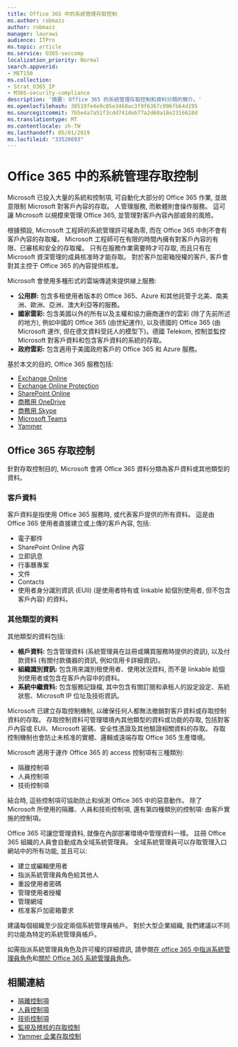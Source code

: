 ```yaml
---
title: Office 365 中的系統管理存取控制
ms.author: robmazz
author: robmazz
manager: laurawi
audience: ITPro
ms.topic: article
ms.service: O365-seccomp
localization_priority: Normal
search.appverid:
- MET150
ms.collection:
- Strat_O365_IP
- M365-security-compliance
description: '摘要: Office 365 的系統管理存取控制和資料分類的簡介。'
ms.openlocfilehash: 38519fe4e9c05e3468ac3f9f6367c096fb64d195
ms.sourcegitcommit: 7b5e4a7a51f3cdd741deb77a2d60a18e2316618d
ms.translationtype: MT
ms.contentlocale: zh-TW
ms.lasthandoff: 05/01/2019
ms.locfileid: "33520693"
---
```

# <a name="administrative-access-controls-in-office-365"></a>Office 365 中的系統管理存取控制 

Microsoft 已投入大量的系統和控制項, 可自動化大部分的 Office 365 作業, 並故意限制 Microsoft 對客戶內容的存取。 人管理服務, 而軟體則會操作服務。 這可讓 Microsoft 以規模來管理 Office 365, 並管理對客戶內容內部威脅的風險。

根據預設, Microsoft 工程師的系統管理許可權為零, 而在 Office 365 中則不會有客戶內容的存取權。 Microsoft 工程師可在有限的時間內擁有對客戶內容的有限、已審核和安全的存取權。 只有在服務作業需要時才可存取, 而且只有在 Microsoft 資深管理的成員核准時才能存取。 對於客戶加密箱授權的客戶, 客戶會對其主控于 Office 365 的內容提供核准。

Microsoft 會使用多種形式的雲端傳遞來提供線上服務:

- **公用群:** 包含多租使用者版本的 Office 365、Azure 和其他託管于北美、南美洲、歐洲、亞洲、澳大利亞等的服務。
- **國家雲彩:** 包含美國以外的所有以及主權和協力廠商運作的雲彩 (除了先前所述的地方), 例如中國的 Office 365 (由世紀運作), 以及德國的 Office 365 (由 Microsoft 運作, 但在德文資料受託人的模型下)。德國 Telekom, 控制並監控 Microsoft 對客戶資料和包含客戶資料的系統的存取。
- **政府雲彩:** 包含適用于美國政府客戶的 Office 365 和 Azure 服務。

基於本文的目的, Office 365 服務包括:

- [Exchange Online](https://docs.microsoft.com/Exchange/exchange-online)
- [Exchange Online Protection](https://docs.microsoft.com/Office365/SecurityCompliance/eop/exchange-online-protection-overview)
- [SharePoint Online](https://docs.microsoft.com/sharepoint/sharepoint-online)
- [商務用 OneDrive](https://docs.microsoft.com/OneDrive/onedrive)
- [商務用 Skype](https://docs.microsoft.com/SkypeForBusiness/skype-for-business-online)
- [Microsoft Teams](https://docs.microsoft.com/MicrosoftTeams/Teams-overview)
- [Yammer](https://docs.microsoft.com/yammer/yammer-landing-page)

## <a name="office-365-access-controls"></a>Office 365 存取控制

針對存取控制目的, Microsoft 會將 Office 365 資料分類為客戶資料或其他類型的資料。

### <a name="customer-data"></a>客戶資料

客戶資料是指使用 Office 365 服務時, 或代表客戶提供的所有資料。 這是由 Office 365 使用者直接建立或上傳的客戶內容, 包括:

- 電子郵件
- SharePoint Online 內容
- 立即訊息
- 行事曆專案
- 文件
- Contacts
- 使用者身分識別資訊 (EUII) (是使用者特有或 linkable 給個別使用者, 但不包含客戶內容) 的資料。

### <a name="other-types-of-data"></a>其他類型的資料

其他類型的資料包括:

- **帳戶資料:** 包含管理資料 (系統管理員在註冊或購買服務時提供的資訊), 以及付款資料 (有關付款儀器的資訊, 例如信用卡詳細資訊)。
- **組織識別資訊:** 包含用來識別租使用者、使用狀況資料, 而不是 linkable 給個別使用者或包含在客戶內容中的資料。
- **系統中繼資料:** 包含服務記錄檔, 其中包含有關訂閱和承租人的設定設定、系統狀態、Microsoft IP 位址及技術資訊。

Microsoft 已建立存取控制機制, 以確保任何人都無法撤銷對客戶資料或存取控制資料的存取。 存取控制資料可管理環境內其他類型的資料或功能的存取, 包括對客戶內容或 EUII、Microsoft 密碼、安全性憑證及其他驗證相關資料的存取。 存取控制機制也會防止未核准的實體、邏輯或遠端存取 Office 365 生產環境。

Microsoft 適用于運作 Office 365 的 access 控制項有三種類別:

- 隔離控制項
- 人員控制項
- 技術控制項

結合時, 這些控制項可協助防止和偵測 Office 365 中的惡意動作。 除了 Microsoft 所使用的隔離、人員和技術控制項, 還有第四種類別的控制項: 由客戶實施的控制項。

Office 365 可讓您管理資料, 就像在內部部署環境中管理資料一樣。 註冊 Office 365 組織的人員會自動成為全域系統管理員。 全域系統管理員可以存取管理入口網站中的所有功能, 並且可以:

- 建立或編輯使用者
- 指派系統管理員角色給其他人
- 重設使用者密碼
- 管理使用者授權
- 管理網域
- 核准客戶加密箱要求

建議每個組織至少設定兩個系統管理員帳戶。 對於大型企業組織, 我們建議以不同的功能為特定的系統管理員帳戶。

如需指派系統管理員角色及許可權的詳細資訊, 請參閱[在 office 365 中指派系統管理員角色](https://support.office.com/article/Assigning-admin-roles-in-Office-365-eac4d046-1afd-4f1a-85fc-8219c79e1504)和[關於 Office 365 系統管理員角色](https://support.office.com/article/Permissions-in-Office-365-DA585EEA-F576-4F55-A1E0-87090B6AAA9D)。

## <a name="related-links"></a>相關連結

- [隔離控制項](office-365-isolation-controls.md)
- [人員控制項](office-365-personnel-controls.md)
- [技術控制項](office-365-technology-controls.md)
- [監視及稽核的存取控制](office-365-monitoring-and-auditing-access-controls.md)
- [Yammer 企業存取控制](office-365-yammer-enterprise-access-controls.md)